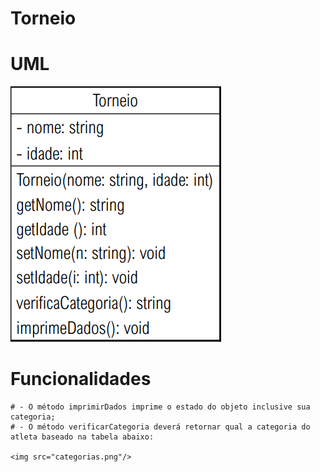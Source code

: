 # Torneio

  # UML
  
  <img src="UML.png"/>
  
  # Funcionalidades
  
    # - O método imprimirDados imprime o estado do objeto inclusive sua categoria;
    # - O método verificarCategoria deverá retornar qual a categoria do atleta baseado na tabela abaixo:
    
    <img src="categorias.png"/>
    
